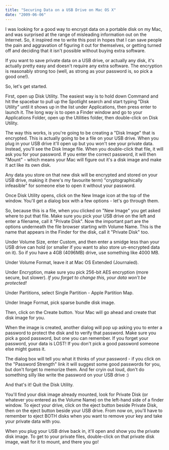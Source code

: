 ```yaml
---
title: "Securing Data on a USB Drive on Mac OS X"
date: "2009-06-06"
---
```


I was looking for a good way to encrypt data on a portable disk on my Mac, and was surprised at the range of misleading information out on the Internet. So, it inspired me to write this post in hopes that I can save people the pain and aggravation of figuring it out for themselves, or getting turned off and deciding that it isn't possible without buying extra software.

If you want to save private data on a USB drive, or actually any disk, it's actually pretty easy and doesn't require any extra software. The encryption is reasonably strong too (well, as strong as your password is, so pick a good one!).

So, let's get started.

First, open up Disk Utility. The easiest way is to hold down Command and hit the spacebar to pull up the Spotlight search and start typing "Disk Utility" until it shows up in the list under Applications, then press enter to launch it. The long way is to open a Finder window and go to your Applications Folder, open up the Utilities folder, then double-click on Disk Utility.

The way this works, is you're going to be creating a "Disk Image" that is encrypted. This is actually going to be a file on your USB drive. When you plug in your USB drive it'll open up but you won't see your private data. Instead, you'll see the Disk Image file. When you double-click that file, it will ask you for your password. If you enter the correct password, it will then "Mount" - which means your Mac will figure out it's a disk image and make it act like its own disk.

Any data you store on that new disk will be encrypted and stored on your USB drive, making it (here's my favourite term) "cryptographically infeasible" for someone else to open it without your password.

Once Disk Utility opens, click on the New Image icon at the top of the window. You'll get a dialog box with a few options - let's go through them.

So, because this is a file, when you clicked on "New Image" you get asked where to put that file. Make sure you pick your USB drive on the left and enter a filename, call it "Private Disk". Now the important part are the options underneath the file browser starting with Volume Name. This is the name that appears in the Finder for the disk, call it "Private Disk" too.

Under Volume Size, enter Custom, and then enter a smidge less than your USB drive can hold (or smaller if you want to also store un-encrypted data on it). So if you have a 4GB (4096MB) drive, use something like 4000 MB.

Under Volume Format, leave it at Mac OS Extended (Journaled).

Under Encryption, make sure you pick 256-bit AES encryption (more secure, but slower). _If you forget to change this, your data won't be protected!_

Under Partitions, select Single Partition - Apple Partition Map.

Under Image Format, pick sparse bundle disk image.

Then, click on the Create button. Your Mac will go ahead and create that disk image for you.

When the image is created, another dialog will pop up asking you to enter a password to protect the disk and to verify that password. Make sure you pick a good password, but one you can remember. If you forget your password, your data is LOST! If you don't pick a good password someone else might guess it.

The dialog box will tell you what it thinks of your password - if you click on the "Password Strength" link it will suggest some good passwords for you, but don't forget to memorize them. And fer cryin out loud, don't do something silly like write the password on your USB drive :)

And that's it! Quit the Disk Utility.

You'll find your disk image already mounted, look for Private Disk (or whatever you entered as the Volume Name) on the left-hand side of a finder window. To eject your drive, click on the eject button beside Private Disk, then on the eject button beside your USB drive. From now on, you'll have to remember to eject BOTH disks when you want to remove your key and take your private data with you.

When you plug your USB drive back in, it'll open and show you the private disk image. To get to your private files, double-click on that private disk image, wait for it to mount, and there you go!
